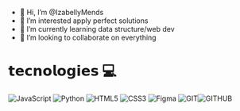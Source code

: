- 👋 Hi, I’m @IzabellyMends
- 👀 I’m interested apply perfect solutions
- 🌱 I’m currently learning data structure/web dev
- 💞️ I’m looking to collaborate on everything


<!---
IzabellyMends/IzabellyMends is a ✨ special ✨ repository because its `README.md` (this file) appears on your GitHub profile.
You can click the Preview link to take a look at your changes.
--->
# 𝘁𝗲𝗰𝗻𝗼𝗹𝗼𝗴𝗶𝗲𝘀 💻
![JavaScript](https://img.shields.io/badge/javascript-%23323330.svg?style=for-the-badge&logo=javascript&logoColor=%23F7DF1E) ![Python](https://img.shields.io/badge/python-3670A0?style=for-the-badge&logo=python&logoColor=ffdd54) ![HTML5](https://img.shields.io/badge/html5-%23E34F26.svg?style=for-the-badge&logo=html5&logoColor=white) ![CSS3](https://img.shields.io/badge/css3-%231572B6.svg?style=for-the-badge&logo=css3&logoColor=white) ![Figma](https://img.shields.io/badge/figma-%23F24E1E.svg?style=for-the-badge&logo=figma&logoColor=white) ![GIT](https://img.shields.io/badge/git-000?style=for-the-badge&logo=git)![GITHUB](https://img.shields.io/badge/github-000?style=for-the-badge&logo=github)
